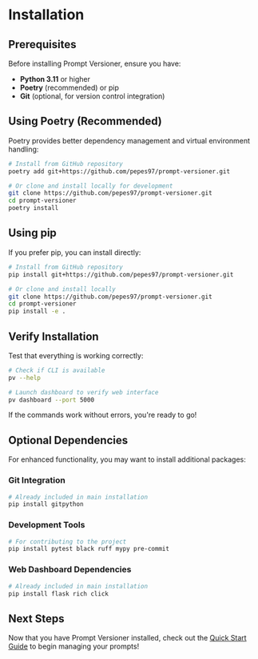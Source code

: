 # Installation

## Prerequisites

Before installing Prompt Versioner, ensure you have:

- **Python 3.11** or higher
- **Poetry** (recommended) or pip
- **Git** (optional, for version control integration)

## Using Poetry (Recommended)

Poetry provides better dependency management and virtual environment handling:

```bash
# Install from GitHub repository
poetry add git+https://github.com/pepes97/prompt-versioner.git

# Or clone and install locally for development
git clone https://github.com/pepes97/prompt-versioner.git
cd prompt-versioner
poetry install
```

## Using pip

If you prefer pip, you can install directly:

```bash
# Install from GitHub repository
pip install git+https://github.com/pepes97/prompt-versioner.git

# Or clone and install locally
git clone https://github.com/pepes97/prompt-versioner.git
cd prompt-versioner
pip install -e .
```

## Verify Installation

Test that everything is working correctly:

```bash
# Check if CLI is available
pv --help

# Launch dashboard to verify web interface
pv dashboard --port 5000
```

If the commands work without errors, you're ready to go!

## Optional Dependencies

For enhanced functionality, you may want to install additional packages:

### Git Integration
```bash
# Already included in main installation
pip install gitpython
```

### Development Tools
```bash
# For contributing to the project
pip install pytest black ruff mypy pre-commit
```

### Web Dashboard Dependencies
```bash
# Already included in main installation
pip install flask rich click
```

## Next Steps

Now that you have Prompt Versioner installed, check out the [Quick Start Guide](quickstart.md) to begin managing your prompts!

